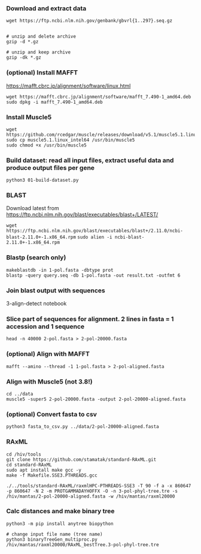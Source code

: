 ### Download and extract data
```
wget https://ftp.ncbi.nlm.nih.gov/genbank/gbvrl{1..297}.seq.gz


# unzip and delete archive
gzip -d *.gz

# unzip and keep archive
gzip -dk *.gz
```

### (optional) Install MAFFT
https://mafft.cbrc.jp/alignment/software/linux.html

```
wget https://mafft.cbrc.jp/alignment/software/mafft_7.490-1_amd64.deb
sudo dpkg -i mafft_7.490-1_amd64.deb
```

### Install Muscle5

```
wget https://github.com/rcedgar/muscle/releases/download/v5.1/muscle5.1.linux_intel64
sudo cp muscle5.1.linux_intel64 /usr/bin/muscle5
sudo chmod +x /usr/bin/muscle5
```

### Build dataset: read all input files, extract useful data and produce output files per gene
```
python3 01-build-dataset.py
```

### BLAST

Download latest from https://ftp.ncbi.nlm.nih.gov/blast/executables/blast+/LATEST/ 

`wget https://ftp.ncbi.nlm.nih.gov/blast/executables/blast+/2.11.0/ncbi-blast-2.11.0+-1.x86_64.rpm`
`sudo alien -i ncbi-blast-2.11.0+-1.x86_64.rpm`

### Blastp (search only)
```
makeblastdb -in 1-pol.fasta -dbtype prot
blastp -query query.seq -db 1-pol.fasta -out result.txt -outfmt 6
```

### Join blast output with sequences
3-align-detect notebook


### Slice part of sequences for alignment. 2 lines in fasta = 1 accession and 1 sequence
```
head -n 40000 2-pol.fasta > 2-pol-20000.fasta
```

### (optional) Align with MAFFT
```
mafft --amino --thread -1 1-pol.fasta > 2-pol-aligned.fasta
```

### Align with Muscle5 (not 3.8!)
```
cd ../data
muscle5 -super5 2-pol-20000.fasta -output 2-pol-20000-aligned.fasta 
```

### (optional) Convert fasta to csv
```
python3 fasta_to_csv.py ../data/2-pol-20000-aligned.fasta
```


### RAxML
```
cd /hiv/tools
git clone https://github.com/stamatak/standard-RAxML.git
cd standard-RAxML
sudo apt install make gcc -y
make -f Makefile.SSE3.PTHREADS.gcc

./../tools/standard-RAxML/raxmlHPC-PTHREADS-SSE3 -T 90 -f a -x 860647 -p 860647 -N 2 -m PROTGAMMADAYHOFFX -O -n 3-pol-phyl-tree.tre -s /hiv/mantas/2-pol-20000-aligned.fasta -w /hiv/mantas/raxml20000

```

### Calc distances and make binary tree
```
python3 -m pip install anytree biopython

# change input file name (tree name)
python3 binaryTreeGen_multiproc.py /hiv/mantas/raxml20000/RAxML_bestTree.3-pol-phyl-tree.tre

```
